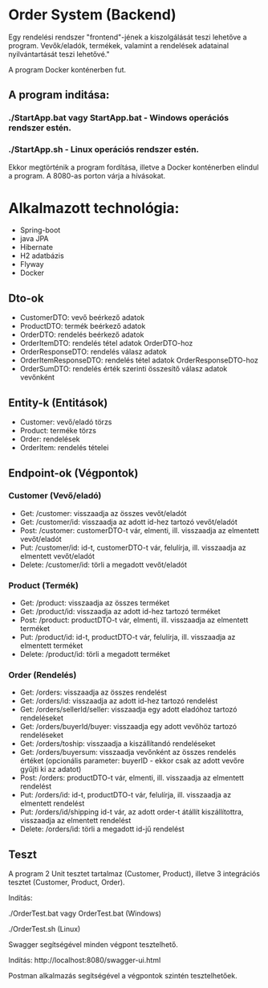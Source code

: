 # Order System (Backend)

Egy rendelési rendszer "frontend"-jének a kiszolgálását teszi lehetőve a program. Vevők/eladók, termékek, valamint a rendelések adatainal nyilvántartását teszi lehetővé."

A program Docker konténerben fut.
## A program inditása:
###    ./StartApp.bat  vagy StartApp.bat - Windows operációs rendszer estén.
###    ./StartApp.sh   - Linux operációs rendszer estén.
Ekkor megtörténik a program fordítása, illetve a Docker konténerben elindul a program. A 8080-as porton várja a hívásokat.

# Alkalmazott technológia:
- Spring-boot
- java JPA
- Hibernate
- H2 adatbázis
- Flyway
- Docker

## Dto-ok
- CustomerDTO: vevő beérkező adatok
- ProductDTO: termék beérkező adatok
- OrderDTO: rendelés beérkező adatok
- OrderItemDTO: rendelés tétel adatok OrderDTO-hoz
- OrderResponseDTO: rendelés válasz adatok
- OrderItemResponseDTO: rendelés tétel adatok OrderResponseDTO-hoz
- OrderSumDTO: rendelés érték szerinti összesítő válasz adatok vevőnként

## Entity-k (Entitások)
- Customer: vevő/eladó törzs
- Product: terméke törzs
- Order: rendelések
- OrderItem: rendelés tételei

## Endpoint-ok (Végpontok)
### Customer (Vevő/eladó)
- Get: /customer: visszaadja az összes vevőt/eladót
- Get: /customer/id: visszaadja az adott id-hez tartozó vevőt/eladót
- Post: /customer: customerDTO-t vár, elmenti, ill. visszaadja az elmentett vevőt/eladót
- Put: /customer/id: id-t, customerDTO-t vár, felulírja, ill. visszaadja az elmentett vevőt/eladót
- Delete: /customer/id: törli a megadott vevőt/eladót

### Product (Termék)
- Get: /product: visszaadja az összes terméket
- Get: /product/id: visszaadja az adott id-hez tartozó terméket
- Post: /product: productDTO-t vár, elmenti, ill. visszaadja az elmentett terméket
- Put: /product/id: id-t, productDTO-t vár, felulírja, ill. visszaadja az elmentett terméket
- Delete: /product/id: törli a megadott terméket

### Order (Rendelés)
- Get: /orders: visszaadja az összes rendelést
- Get: /orders/id: visszaadja az adott id-hez tartozó rendelést
- Get: /orders/sellerId/seller: visszaadja egy adott eladóhoz tartozó rendeléseket
- Get: /orders/buyerId/buyer: visszaadja egy adott vevőhöz tartozó rendeléseket
- Get: /orders/toship: visszaadja a kiszállítandó rendeléseket
- Get: /orders/buyersum: visszaadja vevőnként az összes rendelés értéket (opcionális parameter: buyerID - ekkor csak az adott vevőre gyűjti ki az adatot) 
- Post: /orders: productDTO-t vár, elmenti, ill. visszaadja az elmentett rendelést
- Put: /orders/id: id-t, productDTO-t vár, felulírja, ill. visszaadja az elmentett rendelést
- Put: /orders/id/shipping id-t vár, az adott order-t átállít kiszállítottra, visszaadja az elmentett rendelést 
- Delete: /orders/id: törli a megadott id-jű rendelést

## Teszt 
A program 2 Unit tesztet tartalmaz (Customer, Product), illetve 3 integrációs tesztet (Customer, Product, Order).

Indítás:

./OrderTest.bat vagy OrderTest.bat (Windows)

./OrderTest.sh (Linux)   

Swagger segítségével minden végpont tesztelhető.

Indítás: http://localhost:8080/swagger-ui.html

Postman alkalmazás segítségével a végpontok szintén tesztelhetőek.

